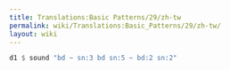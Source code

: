```yaml
---
title: Translations:Basic Patterns/29/zh-tw
permalink: wiki/Translations:Basic_Patterns/29/zh-tw/
layout: wiki
---
```


``` Haskell
d1 $ sound "bd ~ sn:3 bd sn:5 ~ bd:2 sn:2"
```
